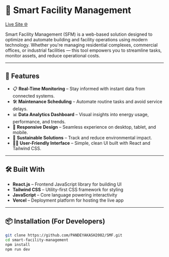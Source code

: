 # 🏢 Smart Facility Management

[Live Site 🌐](https://smf-aecv.vercel.app/)

Smart Facility Management (SFM) is a web-based solution designed to optimize and automate building and facility operations using modern technology. Whether you're managing residential complexes, commercial offices, or industrial facilities — this tool empowers you to streamline tasks, monitor assets, and reduce operational costs.

---

## 🚀 Features

- 📋 **Real-Time Monitoring** – Stay informed with instant data from connected systems.
- 🛠️ **Maintenance Scheduling** – Automate routine tasks and avoid service delays.
- 📊 **Data Analytics Dashboard** – Visual insights into energy usage, performance, and trends.
- 📱 **Responsive Design** – Seamless experience on desktop, tablet, and mobile.
- 🌱 **Sustainable Solutions** – Track and reduce environmental impact.
- 🧑‍💼 **User-Friendly Interface** – Simple, clean UI built with React and Tailwind CSS.

---

## 🛠️ Built With

- **React.js** – Frontend JavaScript library for building UI
- **Tailwind CSS** – Utility-first CSS framework for styling
- **JavaScript** – Core language powering interactivity
- **Vercel** – Deployment platform for hosting the live app

---

## 📦 Installation (For Developers)

```bash
git clone https://github.com/PANDEYAKASH2002/SMF.git
cd smart-facility-management
npm install
npm run dev

